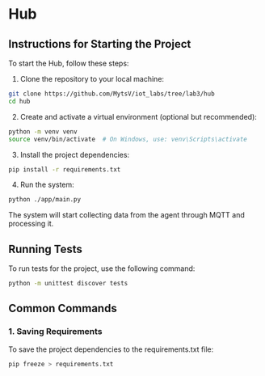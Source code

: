 # Hub
## Instructions for Starting the Project
To start the Hub, follow these steps:
1. Clone the repository to your local machine:
```bash
git clone https://github.com/MytsV/iot_labs/tree/lab3/hub
cd hub
```
2. Create and activate a virtual environment (optional but recommended):
```bash
python -m venv venv
source venv/bin/activate  # On Windows, use: venv\Scripts\activate
```
3. Install the project dependencies:
```bash
pip install -r requirements.txt
```
4. Run the system:
```bash
python ./app/main.py
```
The system will start collecting data from the agent through MQTT and processing it.
## Running Tests
To run tests for the project, use the following command:
```bash
python -m unittest discover tests
```
## Common Commands
### 1. Saving Requirements
To save the project dependencies to the requirements.txt file:
```bash
pip freeze > requirements.txt
```